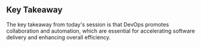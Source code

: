 ## Key Takeaway
The key takeaway from today's session is that DevOps promotes collaboration and automation, which are essential for accelerating software delivery and enhancing overall efficiency.
